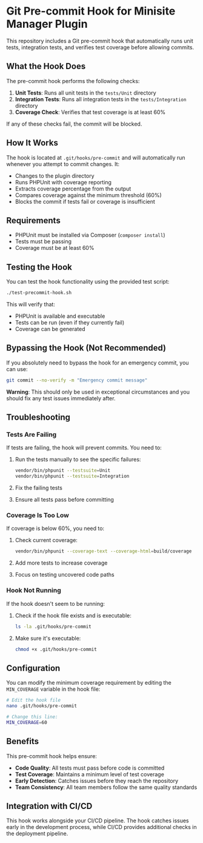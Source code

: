 # Git Pre-commit Hook for Minisite Manager Plugin

This repository includes a Git pre-commit hook that automatically runs unit tests, integration tests, and verifies test coverage before allowing commits.

## What the Hook Does

The pre-commit hook performs the following checks:

1. **Unit Tests**: Runs all unit tests in the `tests/Unit` directory
2. **Integration Tests**: Runs all integration tests in the `tests/Integration` directory  
3. **Coverage Check**: Verifies that test coverage is at least 60%

If any of these checks fail, the commit will be blocked.

## How It Works

The hook is located at `.git/hooks/pre-commit` and will automatically run whenever you attempt to commit changes. It:

- Changes to the plugin directory
- Runs PHPUnit with coverage reporting
- Extracts coverage percentage from the output
- Compares coverage against the minimum threshold (60%)
- Blocks the commit if tests fail or coverage is insufficient

## Requirements

- PHPUnit must be installed via Composer (`composer install`)
- Tests must be passing
- Coverage must be at least 60%

## Testing the Hook

You can test the hook functionality using the provided test script:

```bash
./test-precommit-hook.sh
```

This will verify that:
- PHPUnit is available and executable
- Tests can be run (even if they currently fail)
- Coverage can be generated

## Bypassing the Hook (Not Recommended)

If you absolutely need to bypass the hook for an emergency commit, you can use:

```bash
git commit --no-verify -m "Emergency commit message"
```

**Warning**: This should only be used in exceptional circumstances and you should fix any test issues immediately after.

## Troubleshooting

### Tests Are Failing

If tests are failing, the hook will prevent commits. You need to:

1. Run the tests manually to see the specific failures:
   ```bash
   vendor/bin/phpunit --testsuite=Unit
   vendor/bin/phpunit --testsuite=Integration
   ```

2. Fix the failing tests
3. Ensure all tests pass before committing

### Coverage Is Too Low

If coverage is below 60%, you need to:

1. Check current coverage:
   ```bash
   vendor/bin/phpunit --coverage-text --coverage-html=build/coverage
   ```

2. Add more tests to increase coverage
3. Focus on testing uncovered code paths

### Hook Not Running

If the hook doesn't seem to be running:

1. Check if the hook file exists and is executable:
   ```bash
   ls -la .git/hooks/pre-commit
   ```

2. Make sure it's executable:
   ```bash
   chmod +x .git/hooks/pre-commit
   ```

## Configuration

You can modify the minimum coverage requirement by editing the `MIN_COVERAGE` variable in the hook file:

```bash
# Edit the hook file
nano .git/hooks/pre-commit

# Change this line:
MIN_COVERAGE=60
```

## Benefits

This pre-commit hook helps ensure:

- **Code Quality**: All tests must pass before code is committed
- **Test Coverage**: Maintains a minimum level of test coverage
- **Early Detection**: Catches issues before they reach the repository
- **Team Consistency**: All team members follow the same quality standards

## Integration with CI/CD

This hook works alongside your CI/CD pipeline. The hook catches issues early in the development process, while CI/CD provides additional checks in the deployment pipeline.
